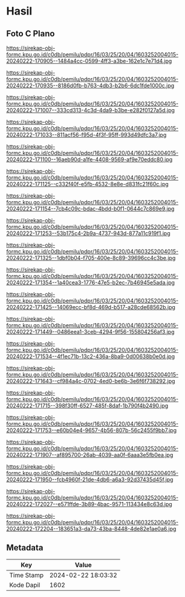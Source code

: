 # Hasil

## Foto C Plano

https://sirekap-obj-formc.kpu.go.id/c0db/pemilu/pdpr/16/03/25/20/04/1603252004015-20240222-170905--1484a4cc-0599-4ff3-a3be-162e1c7e71d4.jpg

https://sirekap-obj-formc.kpu.go.id/c0db/pemilu/pdpr/16/03/25/20/04/1603252004015-20240222-170935--8186d0fb-b763-4db3-b2b6-6dc1fde1000c.jpg

https://sirekap-obj-formc.kpu.go.id/c0db/pemilu/pdpr/16/03/25/20/04/1603252004015-20240222-171007--333cd313-4c3d-4da9-b3be-e282f0127a5d.jpg

https://sirekap-obj-formc.kpu.go.id/c0db/pemilu/pdpr/16/03/25/20/04/1603252004015-20240222-171033--811acf56-f95d-4f3f-95ff-993d49dfc3a7.jpg

https://sirekap-obj-formc.kpu.go.id/c0db/pemilu/pdpr/16/03/25/20/04/1603252004015-20240222-171100--16aeb90d-a1fe-4408-9569-af9e70eddc80.jpg

https://sirekap-obj-formc.kpu.go.id/c0db/pemilu/pdpr/16/03/25/20/04/1603252004015-20240222-171125--c332f40f-e5fb-4532-8e8e-d831fc21f60c.jpg

https://sirekap-obj-formc.kpu.go.id/c0db/pemilu/pdpr/16/03/25/20/04/1603252004015-20240222-171154--7cb4c09c-bdac-4bdd-b0f1-0644c7c869e9.jpg

https://sirekap-obj-formc.kpu.go.id/c0db/pemilu/pdpr/16/03/25/20/04/1603252004015-20240222-171253--53b175c4-2b9a-4737-943d-877a11c919f1.jpg

https://sirekap-obj-formc.kpu.go.id/c0db/pemilu/pdpr/16/03/25/20/04/1603252004015-20240222-171325--1dbf0b04-f705-400e-8c89-39696cc4c3be.jpg

https://sirekap-obj-formc.kpu.go.id/c0db/pemilu/pdpr/16/03/25/20/04/1603252004015-20240222-171354--1a40cea3-1776-47e5-b2ec-7b46945e5ada.jpg

https://sirekap-obj-formc.kpu.go.id/c0db/pemilu/pdpr/16/03/25/20/04/1603252004015-20240222-171425--14069ecc-bf8d-469d-b517-a28cde68562b.jpg

https://sirekap-obj-formc.kpu.go.id/c0db/pemilu/pdpr/16/03/25/20/04/1603252004015-20240222-171449--0486eea1-3ceb-4294-9f56-155804256af3.jpg

https://sirekap-obj-formc.kpu.go.id/c0db/pemilu/pdpr/16/03/25/20/04/1603252004015-20240222-171534--4f1ec71b-13c2-436a-8ba9-0d00638b0e0d.jpg

https://sirekap-obj-formc.kpu.go.id/c0db/pemilu/pdpr/16/03/25/20/04/1603252004015-20240222-171643--cf984a4c-0702-4ed0-be6b-3e6f6f738292.jpg

https://sirekap-obj-formc.kpu.go.id/c0db/pemilu/pdpr/16/03/25/20/04/1603252004015-20240222-171715--398f30ff-6527-485f-8daf-1b790f4b2490.jpg

https://sirekap-obj-formc.kpu.go.id/c0db/pemilu/pdpr/16/03/25/20/04/1603252004015-20240222-171753--e60b04e4-9657-4b56-807b-56c2455f9bb7.jpg

https://sirekap-obj-formc.kpu.go.id/c0db/pemilu/pdpr/16/03/25/20/04/1603252004015-20240222-171907--af895700-26ab-4039-aa0f-6aaa3e5fb0ea.jpg

https://sirekap-obj-formc.kpu.go.id/c0db/pemilu/pdpr/16/03/25/20/04/1603252004015-20240222-171950--fcb4960f-21de-4db6-a6a3-92d37435d45f.jpg

https://sirekap-obj-formc.kpu.go.id/c0db/pemilu/pdpr/16/03/25/20/04/1603252004015-20240222-172027--e571ffde-3b89-4bac-9571-113434e8c63d.jpg

https://sirekap-obj-formc.kpu.go.id/c0db/pemilu/pdpr/16/03/25/20/04/1603252004015-20240222-172204--183651a3-da73-43ba-8448-4de82e1ae0a6.jpg


## Metadata

| Key        | Value               |
| ---------- | ------------------- |
| Time Stamp | 2024-02-22 18:03:32 |
| Kode Dapil | 1602                |



